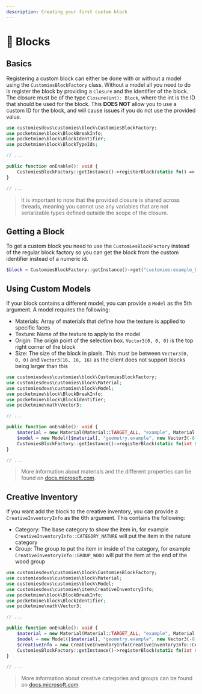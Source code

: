 ```yaml
---
description: Creating your first custom block
---
```


# 🧊 Blocks

## Basics

Registering a custom block can either be done with or without a model using the `CustomiesBlockFactory` class. Without a model all you need to do is register the block by providing a `Closure` and the identifier of the block. The closure must be of the type `Closure(int): Block`, where the int is the ID that should be used for the block. This **DOES NOT** allow you to use a custom ID for the block, and will cause issues if you do not use the provided value.

```php
use customiesdevs\customies\block\CustomiesBlockFactory;
use pocketmine\block\BlockBreakInfo;
use pocketmine\block\BlockIdentifier;
use pocketmine\block\BlockTypeIds;

// ...

public function onEnable(): void {
	CustomiesBlockFactory::getInstance()->registerBlock(static fn() => new Block(new BlockIdentifier(BlockTypeIds::newId(), 0), "Example Block", new BlockTypeInfo(BlockBreakInfo::indestructible()), "customies:example_block");
}

// ...
```

> It is important to note that the provided closure is shared across threads, meaning you cannot use any variables that are not serializable types defined outside the scope of the closure.

## Getting a Block

To get a custom block you need to use the `CustomiesBlockFactory` instead of the regular block factory so you can get the block from the custom identifier instead of a numeric id.

```php
$block = CustomiesBlockFactory::getInstance()->get("customies:example_block");
```

## Using Custom Models

If your block contains a different model, you can provide a `Model` as the 5th argument. A model requires the following:

* Materials: Array of materials that define how the texture is applied to specific faces
* Texture: Name of the texture to apply to the model
* Origin: The origin point of the selection box. `Vector3(0, 0, 0)` is the top right corner of the block
* Size: The size of the block in pixels. This must be between `Vector3(0, 0, 0)` and `Vector3(16, 16, 16)` as the client does not support blocks being larger than this

```php
use customiesdevs\customies\block\CustomiesBlockFactory;
use customiesdevs\customies\block\Material;
use customiesdevs\customies\block\Model;
use pocketmine\block\BlockBreakInfo;
use pocketmine\block\BlockIdentifier;
use pocketmine\math\Vector3;

// ...

public function onEnable(): void {
	$material = new Material(Material::TARGET_ALL, "example", Material::RENDER_METHOD_ALPHA_TEST);
	$model = new Model([$material], "geometry.example", new Vector3(-8, 0, -8), new Vector3(16, 16, 16));
	CustomiesBlockFactory::getInstance()->registerBlock(static fn(int $id) => new Block(new BlockIdentifier($id, 0), "Example Block", new BlockBreakInfo(1)), "customies:example_block", $model);
}

// ...
```

> More information about materials and the different properties can be found on [docs.microsoft.com](https://docs.microsoft.com/en-us/minecraft/creator/reference/content/blockreference).

## Creative Inventory

If you want add the block to the creative inventory, you can provide a `CreativeInventoryInfo` as the 6th argument. This contains the following:

* Category: The base category to show the item in, for example `CreativeInventoryInfo::CATEGORY_NATURE` will put the item in the nature category
* Group: The group to put the item in inside of the category, for example `CreativeInventoryInfo::GROUP_WOOD` will put the item at the end of the wood group

```php
use customiesdevs\customies\block\CustomiesBlockFactory;
use customiesdevs\customies\block\Material;
use customiesdevs\customies\block\Model;
use customiesdevs\customies\item\CreativeInventoryInfo;
use pocketmine\block\BlockBreakInfo;
use pocketmine\block\BlockIdentifier;
use pocketmine\math\Vector3;

// ...

public function onEnable(): void {
	$material = new Material(Material::TARGET_ALL, "example", Material::RENDER_METHOD_ALPHA_TEST);
	$model = new Model([$material], "geometry.example", new Vector3(-8, 0, -8), new Vector3(16, 16, 16));
	$creativeInfo = new CreativeInventoryInfo(CreativeInventoryInfo::CATEGORY_NATURE, CreativeInventoryInfo::GROUP_WOOD);
	CustomiesBlockFactory::getInstance()->registerBlock(static fn(int $id) => new Block(new BlockIdentifier($id, 0), "Example Block", new BlockBreakInfo(1)), "customies:example_block", $model, $creativeInfo);
}

// ...
```

> More information about creative categories and groups can be found on [docs.microsoft.com](https://docs.microsoft.com/en-us/minecraft/creator/reference/content/blockreference/examples/blockcomponents/minecraftblock\_creative\_category).
